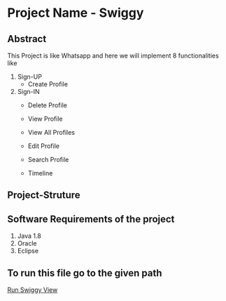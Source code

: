 # Project Name - Swiggy

## Abstract
This Project is like Whatsapp and here we will implement 8 functionalities like
1. Sign-UP
    - Create Profile
2. Sign-IN
    - Delete Profile
    - View Profile
    - View All Profiles
       
    - Edit Profile
    - Search Profile
        
    - Timeline

## Project-Struture


## Software Requirements of the project
1. Java 1.8
2. Oracle
3. Eclipse

## To run this file go to the given path
[Run Swiggy View](swiggy/swiggy/src/com/swiggy/view/Swiggyview.java)
